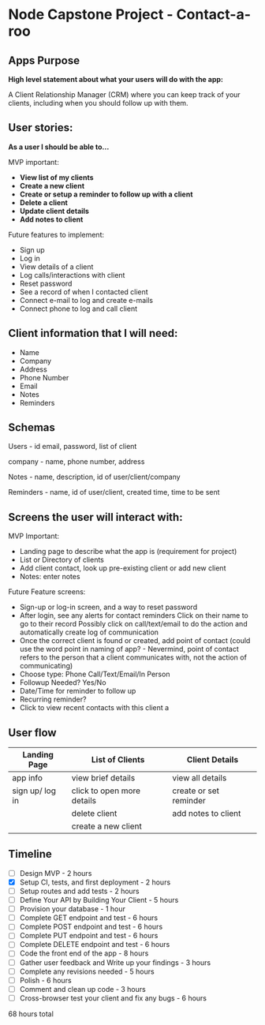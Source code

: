 # Node Capstone Project - Contact-a-roo

## Apps Purpose

**High level statement about what your users will do with the app:**

A Client Relationship Manager (CRM) where you can keep track of your clients, including when you should follow up with them.

## User stories:

**As a user I should be able to...**

MVP important:

- **View list of my clients**
- **Create a new client**
- **Create or setup a reminder to follow up with a client**
- **Delete a client**
- **Update client details**
- **Add notes to client**

Future features to implement:

- Sign up
- Log in
- View details of a client
- Log calls/interactions with client
- Reset password
- See a record of when I contacted client
- Connect e-mail to log and create e-mails
- Connect phone to log and call client

## Client information that I will need:

- Name
- Company
- Address
- Phone Number
- Email
- Notes
- Reminders

## Schemas

Users - id
email,
password,
list of client

company -
name,
phone number,
address

Notes -
name,
description,
id of user/client/company

Reminders -
name,
id of user/client,
created time,
time to be sent

## Screens the user will interact with:

MVP Important:

- Landing page to describe what the app is (requirement for project)
- List or Directory of clients
- Add client contact, look up pre-existing client or add new client
- Notes: enter notes

Future Feature screens:

- Sign-up or log-in screen, and a way to reset password
- After login, see any alerts for contact reminders
  Click on their name to go to their record
  Possibly click on call/text/email to do the action and automatically create log of communication
- Once the correct client is found or created, add point of contact (could use the word point in naming of app? - Nevermind, point of contact refers to the person that a client communicates with, not the action of communicating)
- Choose type: Phone Call/Text/Email/In Person
- Followup Needed? Yes/No
- Date/Time for reminder to follow up
- Recurring reminder?
- Click to view recent contacts with this client
  a

## User flow

| Landing Page    | List of Clients            | Client Details         |
| --------------- | -------------------------- | ---------------------- |
| app info        | view brief details         | view all details       |
| sign up/ log in | click to open more details | create or set reminder |
|                 | delete client              | add notes to client    |
|                 | create a new client        |                        |

## Timeline

- [ ] Design MVP - 2 hours
- [x] Setup CI, tests, and first deployment - 2 hours
- [ ] Setup routes and add tests - 2 hours
- [ ] Define Your API by Building Your Client - 5 hours
- [ ] Provision your database - 1 hour
- [ ] Complete GET endpoint and test - 6 hours
- [ ] Complete POST endpoint and test - 6 hours
- [ ] Complete PUT endpoint and test - 6 hours
- [ ] Complete DELETE endpoint and test - 6 hours
- [ ] Code the front end of the app - 8 hours
- [ ] Gather user feedback and Write up your findings - 3 hours
- [ ] Complete any revisions needed - 5 hours
- [ ] Polish - 6 hours
- [ ] Comment and clean up code - 3 hours
- [ ] Cross-browser test your client and fix any bugs - 6 hours

68 hours total
